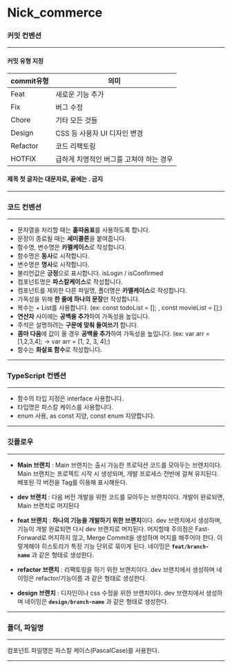 # Nick_commerce

### 커밋 컨벤션

---

#### 커밋 유형 지정

| **commit유형** | **의미**                                |
| -------------- | --------------------------------------- |
| Feat           | 새로운 기능 추가                        |
| Fix            | 버그 수정                               |
| Chore          | 기타 모든 것들                          |
| Design         | CSS 등 사용자 UI 디자인 변경            |
| Refactor       | 코드 리팩토링                           |
| HOTFIX         | 급하게 치명적인 버그를 고쳐야 하는 경우 |

#### 제목 첫 글자는 대문자로, 끝에는 . 금지

---

### 코드 컨벤션

---

- 문자열을 처리할 때는 **홑따옴표**를 사용하도록 합니다.
- 문장이 종료될 때는 **세미콜론**을 붙여줍니다.
- 함수명, 변수명은 **카멜케이스**로 작성합니다.
- 함수명은 **동사**로 시작합니다.
- 변수명은 **명사**로 시작합니다.
- 불리언값은 **긍정**으로 표시합니다. isLogin / isConfirmed
- 컴포넌트명은 **파스칼케이스**로 작성합니다.
- 컴포넌트를 제외한 다른 파일명, 폴더명은 **카멜케이스**로 작성합니다.
- 가독성을 위해 **한 줄에 하나의 문장**만 작성합니다.
- 복수는 + List를 사용합니다. (ex: const todoList = []; , const movieList = [];)
- **연산자** 사이에는 **공백을 추가**하여 가독성을 높입니다.
- 주석은 설명하려는 **구문에 맞춰 들여쓰기** 합니다.
- **콤마 다음**에 값이 올 경우 **공백을 추가**하여 가독성을 높입니다. (ex: var arr = [1,2,3,4]; -> var arr = [1, 2, 3, 4];)
- 함수는 **화살표 함수**로 작성합니다.

---

### TypeScript 컨벤션

---

- 함수의 타입 지정은 interface 사용합니다.
- 타입명은 파스칼 케이스를 사용합니다.
- enum 사용, as const 지양, const enum 지양합니다.

---

### 깃플로우

---

- **Main 브랜치** : Main 브랜치는 출시 가능한 프로덕션 코드를 모아두는 브랜치이다. Main 브랜치는 프로젝트 시작 시 생성되며, 개발 프로세스 전반에 걸쳐 유지된다. 배포된 각 버전을 Tag를 이용해 표시해둔다.

- **dev 브랜치** : 다음 버전 개발을 위한 코드를 모아두는 브랜치이다. 개발이 완료되면, Main 브랜치로 머지된다
- **feat 브랜치** : **하나의 기능을 개발하기 위한 브랜치**이다. dev 브랜치에서 생성하며, 기능이 개발 완료되면 다시 dev 브랜치로 머지된다. 머지할때 주의점은 Fast-Forward로 머지하지 않고, Merge Commit을 생성하며 머지를 해주어야 한다. 이렇게해야 히스토리가 특정 기능 단위로 묶이게 된다.
  네이밍은 **`feat/branch-name`** 과 같은 형태로 생성한다.

- **refactor 브랜치** : 리팩토링을 하기 위한 브랜치이다. dev 브랜치에서 생성하며 네이밍은 refactor/기능이름 과 같은 형태로 생성한다.

- **design 브랜치** : 디자인이나 css 수정을 위한 브랜치이다. dev 브랜치에서 생성하며 네이밍은 **`design/branch-name`** 과 같은 형태로 생성한다.

---

### 폴더, 파일명

---

컴포넌트 파일명은 파스칼 케이스(PascalCase)를 사용한다.

---
